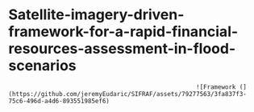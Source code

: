 # Satellite-imagery-driven-framework-for-a-rapid-financial-resources-assessment-in-flood-scenarios
                                                        ![Framework (](https://github.com/jeremyEudaric/SIFRAF/assets/79277563/3fa837f3-75c6-496d-a4d6-893551985ef6)
